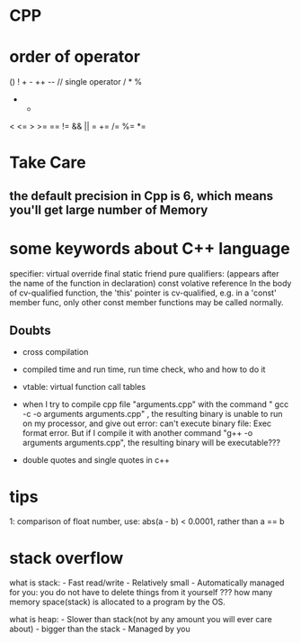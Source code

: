 # CPP

# order of operator
()
! + - ++ -- // single operator
/ * %
+ -
< <= > >= == !=
&&
||
= += /= %= \*= 




# Take Care
the default precision in Cpp is 6, which means you'll get large number of 
Memory
------


# some keywords about C++ language
specifier:
    virtual
    override
    final
    static 
    friend
    pure
qualifiers: (appears after the name of the function in declaration)
    const
    volative
    reference
In the body of cv-qualified function, the 'this' pointer is 
cv-qualified, e.g. in a 'const' member func, only other const member
functions may be called normally.

Doubts
------
* cross compilation
* compiled time and run time, run time check, who and how to do it
* vtable: virtual function call tables
* when I try to compile cpp file "arguments.cpp" with the command
" gcc -c -o arguments arguments.cpp" , the resulting binary is 
  unable to run on my processor, and give out error: can't execute
  binary file: Exec format error. But if I compile it with another
  command "g++ -o arguments arguments.cpp", the resulting binary 
  will be executable??? 
 
* double quotes and single quotes in c++


# tips
1: comparison of float number, use: 
    abs(a - b) < 0.0001, rather than 
    a == b


# stack overflow
what is stack:
    - Fast read/write
    - Relatively small
    - Automatically managed for you: you do not have to delete things 
      from it yourself
??? how many memory space(stack) is allocated to a program by the OS.

what is heap:
    - Slower than stack(not by any amount you will ever care about)
    - bigger than the stack
    - Managed by you
